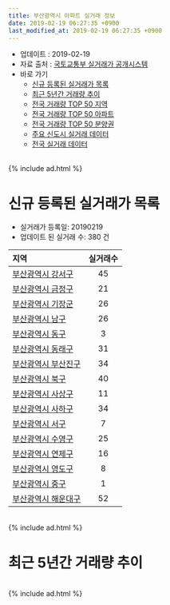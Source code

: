 ```yaml
---
title: 부산광역시 아파트 실거래 정보
date: 2019-02-19 06:27:35 +0900
last_modified_at: 2019-02-19 06:27:35 +0900
---
```


* 업데이트 : 2019-02-19
* 자료 출처 : [국토교통부 실거래가 공개시스템](http://rt.molit.go.kr)
* 바로 가기
    * [신규 등록된 실거래가 목록](#신규-등록된-실거래가-목록)
    * [최근 5년간 거래량 추이](#최근-5년간-거래량-추이)
    * [전국 거래량 TOP 50 지역](https://ayogom.github.io/apt-trade-info/최근-3개월-전국에서-가장-거래가-많이-발생한-지역)
    * [전국 거래량 TOP 50 아파트](https://ayogom.github.io/apt-trade-info/최근-3개월-전국에서-가장-거래가-많이-발생한-아파트)
    * [전국 거래량 TOP 50 분양권](https://ayogom.github.io/apt-trade-info/최근-3개월-전국에서-가장-거래가-많이-발생한-분양권)
    * [주요 신도시 실거래 데이터](https://ayogom.github.io/apt-trade-info/주요-신도시)
    * [전국 실거래 데이터](https://ayogom.github.io/apt-trade-info/전국)

<br>
{% include ad.html %}
<br>

# 신규 등록된 실거래가 목록
* 실거래가 등록일: 20190219
* 업데이트 된 실거래 수: 380 건


|지역|실거래수|
|:---|:---:|
|[부산광역시 강서구](https://ayogom.github.io/apt-trade-info/부산광역시-강서구)|45|
|[부산광역시 금정구](https://ayogom.github.io/apt-trade-info/부산광역시-금정구)|21|
|[부산광역시 기장군](https://ayogom.github.io/apt-trade-info/부산광역시-기장군)|26|
|[부산광역시 남구](https://ayogom.github.io/apt-trade-info/부산광역시-남구)|26|
|[부산광역시 동구](https://ayogom.github.io/apt-trade-info/부산광역시-동구)|3|
|[부산광역시 동래구](https://ayogom.github.io/apt-trade-info/부산광역시-동래구)|31|
|[부산광역시 부산진구](https://ayogom.github.io/apt-trade-info/부산광역시-부산진구)|34|
|[부산광역시 북구](https://ayogom.github.io/apt-trade-info/부산광역시-북구)|40|
|[부산광역시 사상구](https://ayogom.github.io/apt-trade-info/부산광역시-사상구)|11|
|[부산광역시 사하구](https://ayogom.github.io/apt-trade-info/부산광역시-사하구)|34|
|[부산광역시 서구](https://ayogom.github.io/apt-trade-info/부산광역시-서구)|7|
|[부산광역시 수영구](https://ayogom.github.io/apt-trade-info/부산광역시-수영구)|25|
|[부산광역시 연제구](https://ayogom.github.io/apt-trade-info/부산광역시-연제구)|16|
|[부산광역시 영도구](https://ayogom.github.io/apt-trade-info/부산광역시-영도구)|8|
|[부산광역시 중구](https://ayogom.github.io/apt-trade-info/부산광역시-중구)|1|
|[부산광역시 해운대구](https://ayogom.github.io/apt-trade-info/부산광역시-해운대구)|52|


<br>
{% include ad.html %}
<br>

# 최근 5년간 거래량 추이


<div style="width:100%;">
    <canvas id="deal_progress" height="200"></canvas>
</div>

<script>
new Chart(document.getElementById("deal_progress"), {
    type: 'line',
    data: {
        labels: ['201402','201403','201404','201405','201406','201407','201408','201409','201410','201411','201412','201501','201502','201503','201504','201505','201506','201507','201508','201509','201510','201511','201512','201601','201602','201603','201604','201605','201606','201607','201608','201609','201610','201611','201612','201701','201702','201703','201704','201705','201706','201707','201708','201709','201710','201711','201712','201801','201802','201803','201804','201805','201806','201807','201808','201809','201810','201811','201812','201901','201902'],
        datasets: [{
            label: '매매',
            pointRadius: 1,
            data: [4226, 5199, 4211, 3749, 3629, 3876, 4249, 5223, 5540, 4280, 4048, 4750, 3977, 6961, 6176, 5345, 5593, 5465, 4368, 4843, 6257, 4548, 3320, 2765, 3172, 4538, 4593, 4175, 5052, 5244, 5496, 5871, 6931, 4644, 3279, 2481, 3502, 4053, 3707, 3867, 4103, 3333, 2705, 2588, 2404, 2664, 2106, 3337, 2983, 3802, 2320, 2536, 2321, 2030, 2219, 2426, 3029, 2328, 1985, 1881, 380],
            borderColor: "rgba(255, 201, 14, 1)",
            backgroundColor: "rgba(255, 201, 14, 0.5)",
            fill: false,
            lineTension: 0
        },{
            label: '전월세',
            pointRadius: 1,
            data: [2872, 3148, 2737, 2532, 2417, 2606, 2582, 2697, 3293, 2866, 2883, 3121, 2744, 3284, 3023, 2854, 2798, 2920, 2692, 2584, 3434, 2996, 3124, 3078, 2817, 3261, 2863, 2509, 2541, 2661, 2608, 2684, 3601, 3109, 3135, 2977, 3581, 3078, 2826, 2866, 2834, 3025, 2883, 2805, 2624, 3038, 2881, 3280, 3016, 3786, 3114, 2956, 2800, 2784, 2728, 2552, 3107, 2826, 2713, 2731, 780],
            borderColor: "rgba(0, 141, 185, 1)",
            backgroundColor: "rgba(0, 141, 185, 0.5)",
            fill: false,
            lineTension: 0
        }
        ]
    },
    options: {
        responsive: true,
        title: {
            display: false
        },
        tooltips: {
            mode: 'index',
            intersect: false
        },
        hover: {
            mode: 'nearest',
            intersect: true
        },
        scales: {
            xAxes: [{
                display: true,
                scaleLabel: {
                    display: true,
                    labelString: '년/월'
                }
            }],
            yAxes: [{
                display: true,
                ticks: {
                    suggestedMin: 0,
                },
                scaleLabel: {
                    display: true,
                    labelString: '실거래 수'
                }
            }]
        }
    }
});

</script>


<br>
{% include ad.html %}
<br>

